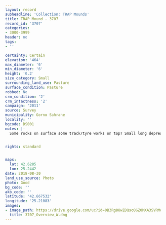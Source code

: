 ```yaml
---
layout: record
subheadline: 'Collection: TRAP Mounds'
title: TRAP Mound - 3707
record_id: '3707'
categories:
- 3000-3999
header: no
tags:
- ''

certainty: Certain
elevation: '464'
max_diameter: '6'
min_diameter: '6'
height: '0.2'
size_category: Small
surrounding_land_use: Pasture
surface_condition: Pasture
robbed: No
crm_condition: '2'
crm_intactness: '2'
campaign: '2011'
source: Survey
municipality: Gorno Sahrane
locality: ''
bgcode: DS001
notes: |-
  Some rocks on surface some track/tyre works on top? Small long depressions.


rights: standard


maps:
  lat: 42.6285
  lon: 25.2442
date: 2018-08-30
land_use_source: Photo
photo: Good
bg_code: ''
akb_code: ''
latitude: '42.667532'
longitude: '25.21083'
images:
- image_path: https://drive.google.com/uc?id=0B3Rg88wZDQscOGZ0MXA3SVRMdlE
  title: 3707_Overview_W.dng
---
```

